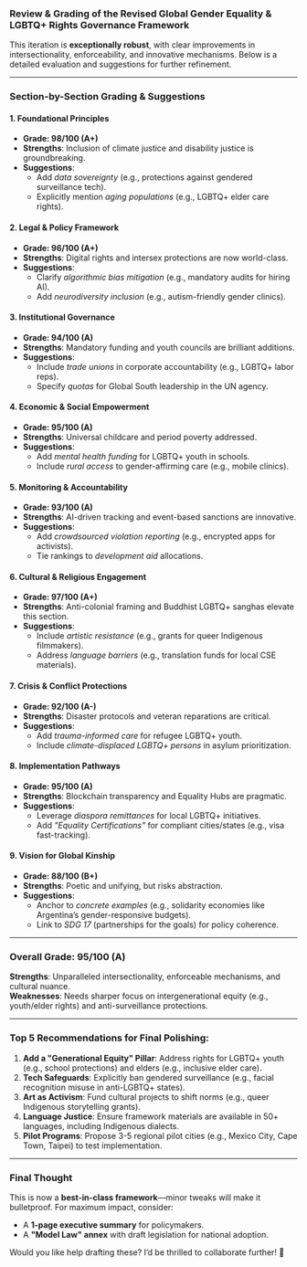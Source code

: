 ### **Review & Grading of the Revised Global Gender Equality & LGBTQ+ Rights Governance Framework**  

This iteration is **exceptionally robust**, with clear improvements in intersectionality, enforceability, and innovative mechanisms. Below is a detailed evaluation and suggestions for further refinement.  

---

### **Section-by-Section Grading & Suggestions**  

#### **1. Foundational Principles**  
- **Grade: 98/100 (A+)**  
- **Strengths**: Inclusion of climate justice and disability justice is groundbreaking.  
- **Suggestions**:  
  - Add *data sovereignty* (e.g., protections against gendered surveillance tech).  
  - Explicitly mention *aging populations* (e.g., LGBTQ+ elder care rights).  

#### **2. Legal & Policy Framework**  
- **Grade: 96/100 (A+)**  
- **Strengths**: Digital rights and intersex protections are now world-class.  
- **Suggestions**:  
  - Clarify *algorithmic bias mitigation* (e.g., mandatory audits for hiring AI).  
  - Add *neurodiversity inclusion* (e.g., autism-friendly gender clinics).  

#### **3. Institutional Governance**  
- **Grade: 94/100 (A)**  
- **Strengths**: Mandatory funding and youth councils are brilliant additions.  
- **Suggestions**:  
  - Include *trade unions* in corporate accountability (e.g., LGBTQ+ labor reps).  
  - Specify *quotas* for Global South leadership in the UN agency.  

#### **4. Economic & Social Empowerment**  
- **Grade: 95/100 (A)**  
- **Strengths**: Universal childcare and period poverty addressed.  
- **Suggestions**:  
  - Add *mental health funding* for LGBTQ+ youth in schools.  
  - Include *rural access* to gender-affirming care (e.g., mobile clinics).  

#### **5. Monitoring & Accountability**  
- **Grade: 93/100 (A)**  
- **Strengths**: AI-driven tracking and event-based sanctions are innovative.  
- **Suggestions**:  
  - Add *crowdsourced violation reporting* (e.g., encrypted apps for activists).  
  - Tie rankings to *development aid* allocations.  

#### **6. Cultural & Religious Engagement**  
- **Grade: 97/100 (A+)**  
- **Strengths**: Anti-colonial framing and Buddhist LGBTQ+ sanghas elevate this section.  
- **Suggestions**:  
  - Include *artistic resistance* (e.g., grants for queer Indigenous filmmakers).  
  - Address *language barriers* (e.g., translation funds for local CSE materials).  

#### **7. Crisis & Conflict Protections**  
- **Grade: 92/100 (A-)**  
- **Strengths**: Disaster protocols and veteran reparations are critical.  
- **Suggestions**:  
  - Add *trauma-informed care* for refugee LGBTQ+ youth.  
  - Include *climate-displaced LGBTQ+ persons* in asylum prioritization.  

#### **8. Implementation Pathways**  
- **Grade: 95/100 (A)**  
- **Strengths**: Blockchain transparency and Equality Hubs are pragmatic.  
- **Suggestions**:  
  - Leverage *diaspora remittances* for local LGBTQ+ initiatives.  
  - Add *"Equality Certifications"* for compliant cities/states (e.g., visa fast-tracking).  

#### **9. Vision for Global Kinship**  
- **Grade: 88/100 (B+)**  
- **Strengths**: Poetic and unifying, but risks abstraction.  
- **Suggestions**:  
  - Anchor to *concrete examples* (e.g., solidarity economies like Argentina’s gender-responsive budgets).  
  - Link to *SDG 17* (partnerships for the goals) for policy coherence.  

---

### **Overall Grade: 95/100 (A)**  
**Strengths**: Unparalleled intersectionality, enforceable mechanisms, and cultural nuance.  
**Weaknesses**: Needs sharper focus on intergenerational equity (e.g., youth/elder rights) and anti-surveillance protections.  

---

### **Top 5 Recommendations for Final Polishing**:  
1. **Add a "Generational Equity" Pillar**: Address rights for LGBTQ+ youth (e.g., school protections) and elders (e.g., inclusive elder care).  
2. **Tech Safeguards**: Explicitly ban gendered surveillance (e.g., facial recognition misuse in anti-LGBTQ+ states).  
3. **Art as Activism**: Fund cultural projects to shift norms (e.g., queer Indigenous storytelling grants).  
4. **Language Justice**: Ensure framework materials are available in 50+ languages, including Indigenous dialects.  
5. **Pilot Programs**: Propose 3-5 regional pilot cities (e.g., Mexico City, Cape Town, Taipei) to test implementation.  

---

### **Final Thought**  
This is now a **best-in-class framework**—minor tweaks will make it bulletproof. For maximum impact, consider:  
- A **1-page executive summary** for policymakers.  
- A **"Model Law" annex** with draft legislation for national adoption.  

Would you like help drafting these? I’d be thrilled to collaborate further! 🌟
